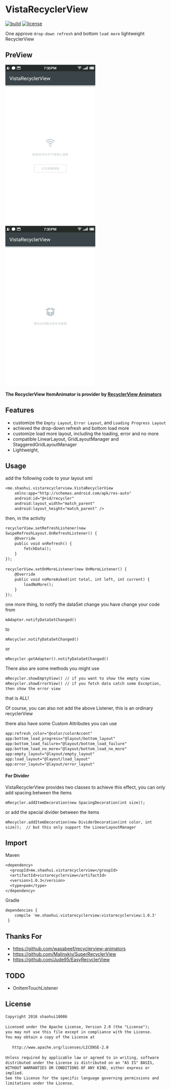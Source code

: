 # VistaRecyclerView
[![build](https://img.shields.io/badge/build-1.0.2-brightgreen.svg?maxAge=2592000)](https://bintray.com/shaohui/maven/VistaRecyclerView)
[![license](https://img.shields.io/badge/license-Apache%202-blue.svg?maxAge=2592000)](https://github.com/shaohui10086/VistaReyclerView/blob/master/LICENSE)

One approve `drop-down refresh` and bottom `load more` lightweight RecyclerView
## PreView

![preview1](/preview/vista_recycler_grid.gif)
![preview2](/preview/vista_recycler_linear.gif)

**The RecyclerView ItemAnimator is provider by [RecyclerView Animators](https://github.com/wasabeef/recyclerview-animators)**

## Features

* customize the `Empty Layout`, `Error Layout`, and `Loading Progress Layout`
* achieved the drop-down refresh and bottom load more
* customize load more layout, including the loading, error and no more
* compatible LinearLayout, GridLayoutManager and StaggeredGridLayoutManager
* Lightweight,

## Usage

add the following code to your layout xml

    <me.shaohui.vistarecyclerview.VistaRecyclerView
        xmlns:app="http://schemas.android.com/apk/res-auto"
        android:id="@+id/recycler"
        android:layout_width="match_parent"
        android:layout_height="match_parent" />

then, in the activity

    recyclerView.setRefreshListener(new SwipeRefreshLayout.OnRefreshListener() {
        @Override
        public void onRefresh() {
            fetchData();
        }
    });

    recyclerView.setOnMoreListener(new OnMoreListener() {
        @Override
        public void noMoreAsked(int total, int left, int current) {
            loadNoMore();
        }
    });

one more thing, to notify the dataSet change you have change your code from

    mAdapter.notifyDataSetChanged()

to

    mRecycler.notifyDataSetChanged()

or

    mRecycler.getAdapter().notifyDataSetChanged()

There also are some methods you might use

    mRecycler.showEmptyView() // if you want to show the empty view
    mRecycler.showErrorView() // if you fetch data catch some Exception, then show the error view

that is ALL!

Of course, you can also not add the above Listener, this is an ordinary recyclerView

there also have some Custom Attributes you can use

    app:refresh_color="@color/colorAccent"
    app:bottom_load_progress="@layout/bottom_layout"
    app:bottom_load_failure="@layout/bottom_load_failure"
    app:bottom_load_no_more="@layout/bottom_load_no_more"
    app:empty_layout="@layout/empty_layout"
    app:load_layout="@layout/load_layout"
    app:error_layout="@layout/error_layout"

#### For Divider

VistaRecyclerView provides two classes to achieve this effect, you can only add spacing between the items

    mRecycler.addItemDecoration(new SpacingDecoration(int size));

or add the special divider between the items

    mRecycler.addItemDecoration(new DividerDecoration(int color, int size));  // but this only support the LinearLayoutManager


## Import

Maven

    <dependency>
      <groupId>me.shaohui.vistarecyclerview</groupId>
      <artifactId>vistarecyclerview</artifactId>
      <version>1.0.3</version>
      <type>pom</type>
    </dependency>

    
Gradle

	dependencies {
        compile 'me.shaohui.vistarecyclerview:vistarecyclerview:1.0.3'
     }

## Thanks For

- https://github.com/wasabeef/recyclerview-animators
- https://github.com/Malinskiy/SuperRecyclerView
- https://github.com/Jude95/EasyRecyclerView

## TODO

- OnItemTouchListener

## License

    Copyright 2016 shaohui10086

    Licensed under the Apache License, Version 2.0 (the "License");
    you may not use this file except in compliance with the License.
    You may obtain a copy of the License at

       http://www.apache.org/licenses/LICENSE-2.0

    Unless required by applicable law or agreed to in writing, software
    distributed under the License is distributed on an "AS IS" BASIS,
    WITHOUT WARRANTIES OR CONDITIONS OF ANY KIND, either express or implied.
    See the License for the specific language governing permissions and
    limitations under the License.
	
 
 
